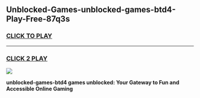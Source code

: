 
## Unblocked-Games-unblocked-games-btd4-Play-Free-87q3s
<h3>
<a href="https://premium76.site?title=unblocked-games-btd4&ref=17A">CLICK TO PLAY</a></h3>
<hr>

<h3>
<a href="https://premium76.site?title=unblocked-games-btd4&ref=17A">CLICK 2 PLAY</a>
  
</h3>

<a href="https://premium76.site?title=unblocked-games-btd4&ref=17A"><img src="https://clearcache.store/games.png"></a>


**unblocked-games-btd4 games unblocked: Your Gateway to Fun and Accessible Online Gaming**
